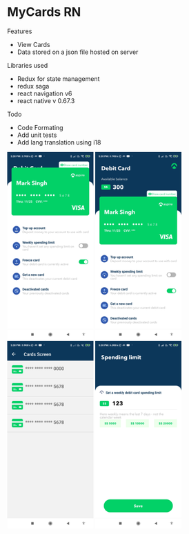 # MyCards RN
Features

* View Cards
* Data stored on a json file hosted on server

Libraries used
* Redux for state management
* redux saga 
* react navigation v6
* react native v 0.67.3

Todo
* Code Formating
* Add unit tests
* Add lang translation using i18

<img src="https://github.com/manjotdhiman/MyCards/blob/main/1646051570887.jpg?raw=true" width="200"/>
<img src="https://github.com/manjotdhiman/MyCards/blob/main/1646051570894.jpg?raw=true" width="200"/>
<img src="https://github.com/manjotdhiman/MyCards/blob/main/1646051570899.jpg?raw=true" width="200"/> 
<img src="https://github.com/manjotdhiman/MyCards/blob/main/1646051570878.jpg?raw=true" width="200"/>
